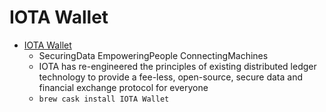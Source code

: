 # IOTA Wallet
- [IOTA Wallet](https://iota.org/)
  -  SecuringData EmpoweringPeople ConnectingMachines
  - IOTA has re-engineered the principles of existing distributed ledger technology to provide a fee-less, open-source, secure data and financial exchange protocol for everyone
  - `brew cask install IOTA Wallet`
